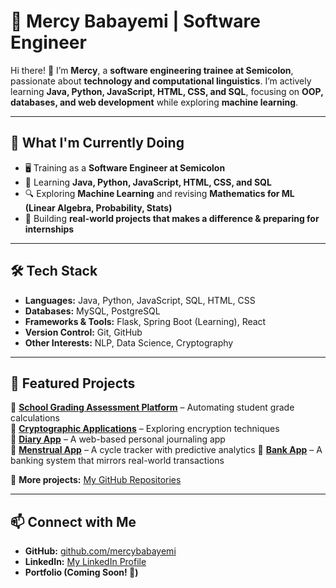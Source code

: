 # 🚀 Mercy Babayemi | Software Engineer

Hi there! 👋 I’m **Mercy**, a **software engineering trainee at Semicolon**, passionate about **technology and computational linguistics**. I’m actively learning **Java, Python, JavaScript, HTML, CSS, and SQL**, focusing on **OOP, databases, and web development** while exploring **machine learning**.  

---

## 📌 What I'm Currently Doing  
- 🖥️ Training as a **Software Engineer at Semicolon**  
- 🌱 Learning **Java, Python, JavaScript, HTML, CSS, and SQL**  
- 🔍 Exploring **Machine Learning**  and revising **Mathematics for ML (Linear Algebra, Probability, Stats)**  
- 🚀 Building **real-world projects that makes a difference & preparing for internships**  

---

## 🛠️ Tech Stack  
- **Languages:** Java, Python, JavaScript, SQL, HTML, CSS  
- **Databases:** MySQL, PostgreSQL  
- **Frameworks & Tools:** Flask, Spring Boot (Learning), React  
- **Version Control:** Git, GitHub  
- **Other Interests:** NLP, Data Science, Cryptography  

---

## 🌟 Featured Projects  
🔹 [**School Grading Assessment Platform**](#) – Automating student grade calculations  
🔹 [**Cryptographic Applications**](#) – Exploring encryption techniques  
🔹 [**Diary App**](#) – A web-based personal journaling app  
🔹 [**Menstrual App**](#) – A cycle tracker with predictive analytics
🔹 [**Bank App**](#) – A banking system that mirrors real-world transactions

📌 **More projects:** [My GitHub Repositories](https://github.com/mercybabayemi?tab=repositories)  

---

## 📫 Connect with Me  
- **GitHub:** [github.com/mercybabayemi](https://github.com/mercybabayemi)  
- **LinkedIn:** [My LinkedIn Profile](www.linkedin.com/in/mercy-babayemi-249a541a0)  
- **Portfolio (Coming Soon! 🌱)**  

<!---
mercybabayemi/mercybabayemi is a ✨ special ✨ repository because its `README.md` (this file) appears on your GitHub profile.
You can click the Preview link to take a look at your changes.
--->
